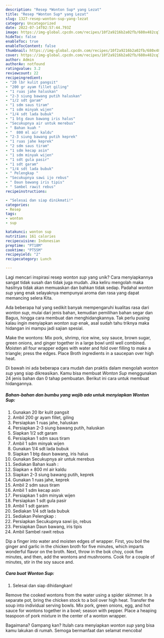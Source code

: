 ```yaml
---
description: "Resep *Wonton Sup* yang Lezat"
title: "Resep *Wonton Sup* yang Lezat"
slug: 1327-resep-wonton-sup-yang-lezat
category: Uncategorized
date: 2022-07-14T02:57:44.793Z
image: https://img-global.cpcdn.com/recipes/10f2a9216b2a02fb/680x482cq70/wonton-sup-foto-resep-utama.jpg
hideToc: false
enableToc: true
enableTocContent: false
thumbnail: https://img-global.cpcdn.com/recipes/10f2a9216b2a02fb/680x482cq70/wonton-sup-foto-resep-utama.jpg
cover: https://img-global.cpcdn.com/recipes/10f2a9216b2a02fb/680x482cq70/wonton-sup-foto-resep-utama.jpg
author: Admin
authorAv: notfound
ratingvalue: 3.2
reviewcount: 22
recipeingredient:
- "20 lbr kulit pangsit"
- "200 gr ayam fillet giling"
- "1 ruas jahe haluskan"
- "2-3 siung bawang putih haluskan"
- "1/2 sdt garam"
- "1 sdm saus tiram"
- "1 sdm minyak wijen"
- "1/4 sdt lada bubuk"
- "1 btg daun bawang iris halus"
- "Secukupnya air untuk merebus"
- " Bahan kuah "
- "  800 ml air kaldu"
- "2-3 siung bawang putih keprek"
- "1 ruas jahe keprek"
- "2 sdm saus tiram"
- "1 sdm kecap asin"
- "1 sdm minyak wijen"
- "1 sdt gula pasir"
- "1 sdt garam"
- "1/4 sdt lada bubuk"
- " Pelengkap "
- "Secukupnya sawi ijo rebus"
- " Daun bawang iris tipis"
- " Sambel rawit rebus"
recipeinstructions:

- "Selesai dan siap dinikmati!"
categories:
- Resep
tags:
- wonton
- sup

katakunci: wonton sup 
nutrition: 161 calories
recipecuisine: Indonesian
preptime: "PT18M"
cooktime: "PT55M"
recipeyield: "2"
recipecategory: Lunch

---
```





Lagi mencari inspirasi resep *wonton sup* yang unik? Cara menyiapkannya sangat tidak susah dan tidak juga mudah. Jika keliru mengolah maka hasilnya tidak akan memuaskan dan bahkan tidak sedap. Padahal *wonton sup* yang enak selayaknya mempunyai aroma dan rasa yang dapat memancing selera Kita.





Ada beberapa hal yang sedikit banyak mempengaruhi kualitas rasa dari *wonton sup*, mulai dari jenis bahan, kemudian pemilihan bahan segar dan Bagus, hingga cara membuat dan menghidangkannya. Tak perlu pusing kalau ingin menyiapkan *wonton sup* enak,      asal sudah tahu triknya maka hidangan ini mampu jadi sajian spesial.














Make the wontons: Mix pork, shrimp, rice wine, soy sauce, brown sugar, green onions, and ginger together in a large bowl until well combined. Moisten all four wrapper edges with water and fold over filling to make a triangle; press the edges. Place Broth ingredients in a saucepan over high heat.






Di bawah ini ada beberapa cara mudah dan praktis dalam mengolah *wonton sup* yang siap dikreasikan. Kamu bisa membuat *Wonton Sup* menggunakan 24 jenis bahan dan 0 tahap pembuatan. Berikut ini cara untuk membuat hidangannya.

<!--inarticleads1-->

##### Bahan-bahan dan bumbu yang wajib ada untuk menyiapkan *Wonton Sup*:

1. Gunakan 20 lbr kulit pangsit
1. Ambil 200 gr ayam fillet, giling
1. Persiapkan 1 ruas jahe, haluskan
1. Persiapkan 2-3 siung bawang putih, haluskan
1. Siapkan 1/2 sdt garam
1. Persiapkan 1 sdm saus tiram
1. Ambil 1 sdm minyak wijen
1. Gunakan 1/4 sdt lada bubuk
1. Siapkan 1 btg daun bawang, iris halus
1. Gunakan Secukupnya air untuk merebus
1. Sediakan  Bahan kuah :
1. Siapkan  ± 800 ml air kaldu
1. Siapkan 2-3 siung bawang putih, keprek
1. Gunakan 1 ruas jahe, keprek
1. Ambil 2 sdm saus tiram
1. Ambil 1 sdm kecap asin
1. Persiapkan 1 sdm minyak wijen
1. Persiapkan 1 sdt gula pasir
1. Ambil 1 sdt garam
1. Sediakan 1/4 sdt lada bubuk
1. Sediakan  Pelengkap :
1. Persiapkan Secukupnya sawi ijo, rebus
1. Persiapkan  Daun bawang, iris tipis
1. Ambil  Sambel rawit rebus


Dip a finger into water and moisten edges of wrapper. First, you boil the ginger and garlic in the chicken broth for five minutes, which imparts wonderful flavor on the broth. Next, throw in the bok choy, cook five minutes, and then, add the wontons and mushrooms. Cook for a couple of minutes, stir in the soy sauce and. 

<!--inarticleads2-->

##### Cara buat *Wonton Sup*:


1. Selesai dan siap dihidangkan!

Remove the cooked wontons from the water using a spider skimmer. In a separate pot, bring the chicken stock to a boil over high heat. Transfer the soup into individual serving bowls. Mix pork, green onions, egg, and hot sauce for wontons together in a bowl; season with pepper. Place a heaping teaspoon of pork mixture in the center of a wonton wrapper. 

Bagaimana? Gampang kan? Itulah cara menyiapkan *wonton sup* yang bisa kamu lakukan di rumah. Semoga bermanfaat dan selamat mencoba!
